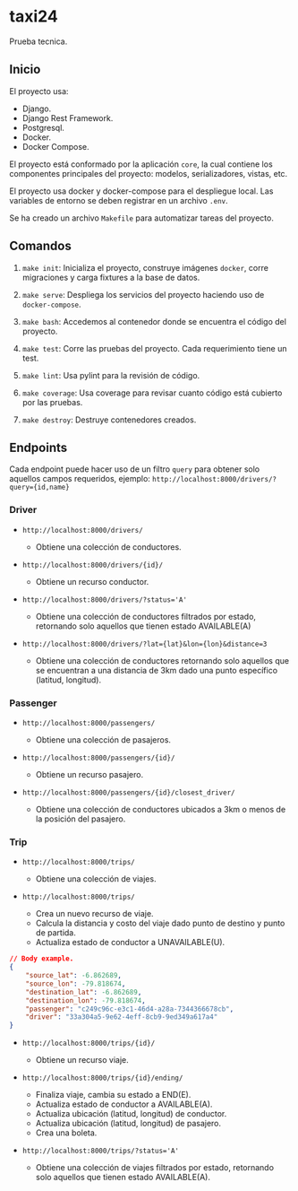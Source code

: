 # taxi24

Prueba tecnica.

## Inicio

El proyecto usa:

- Django.
- Django Rest Framework.
- Postgresql.
- Docker.
- Docker Compose.

El proyecto está conformado por la aplicación `core`, la cual contiene los componentes principales del proyecto: modelos, serializadores, vistas, etc.

El proyecto usa docker y docker-compose para el despliegue local. Las variables de entorno se deben registrar en un archivo `.env`.

Se ha creado un archivo `Makefile` para automatizar tareas del proyecto.

## Comandos

1. `make init`:
Inicializa el proyecto, construye imágenes `docker`, corre migraciones y carga fixtures a la base de datos.

2. `make serve`:
Despliega los servicios del proyecto haciendo uso de `docker-compose`.

3. `make bash`:
Accedemos al contenedor donde se encuentra el código del proyecto.

4. `make test`:
Corre las pruebas del proyecto. Cada requerimiento tiene un test.

5. `make lint`:
Usa pylint para la revisión de código.

6. `make coverage`:
Usa coverage para revisar cuanto código está cubierto por las pruebas.

7. `make destroy`:
Destruye contenedores creados.

## Endpoints

Cada endpoint puede hacer uso de un filtro `query` para obtener solo aquellos campos requeridos, ejemplo: `http://localhost:8000/drivers/?query={id,name}`

### Driver

* `http://localhost:8000/drivers/`

    - Obtiene una colección de conductores.

* `http://localhost:8000/drivers/{id}/`

    - Obtiene un recurso conductor.

* `http://localhost:8000/drivers/?status='A'`

    - Obtiene una colección de conductores filtrados por estado, retornando solo aquellos que tienen estado AVAILABLE(A)

* `http://localhost:8000/drivers/?lat={lat}&lon={lon}&distance=3`

    - Obtiene una colección de conductores retornando solo aquellos que se encuentran a una distancia de 3km dado una punto específico (latitud, longitud).

### Passenger

* `http://localhost:8000/passengers/`

    - Obtiene una colección de pasajeros.

* `http://localhost:8000/passengers/{id}/`

    - Obtiene un recurso pasajero.

* `http://localhost:8000/passengers/{id}/closest_driver/`

    - Obtiene una colección de conductores ubicados a 3km o menos de la posición del pasajero.

### Trip

* `http://localhost:8000/trips/`

    - Obtiene una colección de viajes.

* `http://localhost:8000/trips/`

    - Crea un nuevo recurso de viaje.
    - Calcula la distancia y costo del viaje dado punto de destino y punto de partida.
    - Actualiza estado de conductor a UNAVAILABLE(U).


```json
// Body example.
{
    "source_lat": -6.862689,
    "source_lon": -79.818674,
    "destination_lat": -6.862689,
    "destination_lon": -79.818674,
    "passenger": "c249c96c-e3c1-46d4-a28a-7344366678cb",
    "driver": "33a304a5-9e62-4eff-8cb9-9ed349a617a4"
}
```

* `http://localhost:8000/trips/{id}/`

    - Obtiene un recurso viaje.

* `http://localhost:8000/trips/{id}/ending/`

    - Finaliza viaje, cambia su estado a END(E).
    - Actualiza estado de conductor a AVAILABLE(A).
    - Actualiza ubicación (latitud, longitud) de conductor.
    - Actualiza ubicación (latitud, longitud) de pasajero.
    - Crea una boleta.

* `http://localhost:8000/trips/?status='A'`

    - Obtiene una colección de viajes filtrados por estado, retornando solo aquellos que tienen estado AVAILABLE(A).